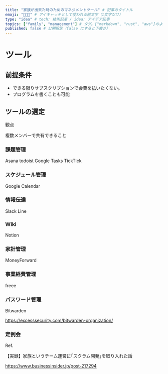 ```yaml
---
title: "家族が出来た時のためのマネジメントツール" # 記事のタイトル
emoji: "👨‍👩‍👧" # アイキャッチとして使われる絵文字（1文字だけ）
type: "idea" # tech: 技術記事 / idea: アイデア記事
topics: ["family", "management"] # タグ。["markdown", "rust", "aws"]のように指定する
published: false # 公開設定（false にすると下書き）
---
```


# ツール

## 前提条件

- できる限りサブスクリプションで会費を払いたくない。
- プログラムを書くことも可能

## ツールの選定

観点

複数メンバーで共有できること

### 課題管理

Asana
todoist
Google Tasks
TickTick

### スケジュール管理

Google Calendar

### 情報伝達

Slack
Line

### Wiki

Notion

### 家計管理

MoneyForward

### 事業経費管理

freee

### パスワード管理

Bitwarden

https://excesssecurity.com/bitwarden-organization/

### 定例会

Ref.

【実録】家族というチーム運営に｢スクラム開発｣を取り入れた話

https://www.businessinsider.jp/post-217294

